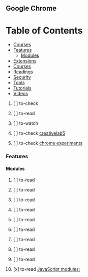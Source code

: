 ## Google Chrome

# Table of Contents
<!-- MarkdownTOC depth=4 -->
  - [Courses](#courses)
  - [Features](#features)
    - [Modules](#modules)
  - [Extensions](#Extensions)
  - [Courses](#courses)
  - [Readings](#readings)
  - [Security](#security)
  - [Tools](#tools)
  - [Tutorials](#tutorials)
  - [Videos](#videos)
<!-- /MarkdownTOC -->

  1. [ ] to-check []()
  1. [ ] to-read []()
  1. [ ] to-watch []()

  1. [ ] to-check [creativelab5](https://www.creativelab5.com/)
  1. [ ] to-check [chrome experiments](https://www.chromeexperiments.com/)

### Features

#### Modules

  1. [ ] to-read []()
  1. [ ] to-read []()
  1. [ ] to-read []()
  1. [ ] to-read []()
  1. [ ] to-read []()
  1. [ ] to-read []()
  1. [ ] to-read []()
  1. [ ] to-read []()
  1. [ ] to-read []()

  1. [x] to-read [JavaScript modules: <script type=module>](https://www.chromestatus.com/feature/5365692190687232)
  1. [ ] to-read [Adding JavaScript modules to the web platform](https://blog.whatwg.org/js-modules)
  1. [ ] to-read [tc39.github.io/ecma262/#sec-modules](https://tc39.github.io/ecma262/#sec-modules)
  1. [ ] to-read [ECMAScript modules in browsers](https://jakearchibald.com/2017/es-modules-in-browsers/)
  1. [ ] to-read [ES6 Modules in Depth](https://ponyfoo.com/articles/es6-modules-in-depth)

### Extensions

  1. [ ] to-check []()
  1. [ ] to-check [github.com/schmich/marinara](https://github.com/schmich/marinara) Pomodoro time management assistant for Chrome
  1. [ ] to-check [Session Buddy](https://sessionbuddy.com/)

  1. [ ] to-read [Crafting Chrome extension with Yeoman and you (Buddy) 🐙](https://codeburst.io/crafting-chrome-extension-with-yeoman-and-you-buddy-62e443373d83)

  1. [ ] to-read [Web Maker — How I built a fast, offline front-end playground](https://medium.freecodecamp.org/web-maker-how-i-built-a-fast-offline-front-end-playground-9fe3629bc86f)
  1. [ ] to-read [Web Maker](https://webmakerapp.com/)
  1. [ ] to-check [chinchang/web-maker](https://github.com/chinchang/web-maker/)

  1. [ ] to-check [15 chrome extensions for developers](https://codeburst.io/15-chrome-extensions-for-developers-1c35444a4d61)

  1. [ ] to-read [Using PixiJS to generate or animate a Chrome Extension icon](https://dev.to/k_ivanow/using-pixijs-to-generate-or-animate-a-chrome-extension-icon)

  1. [ ] to-check [Weather](https://weatherextension.com/)

### Readings

  1. [ ] to-read []()
  1. [ ] to-read []()
  1. [ ] to-read []()
  1. [ ] to-read [WeatherTab, a New Tab extension for Chrome](https://dev.to/peiche/weathertab-a-new-tab-extension-for-chrome)

### Tools

  1. [ ] to-read []()
  1. [ ] to-read []()
  1. [ ] to-read [How to View and Edit CSS in Chrome Developer Tools](https://codeburst.io/how-to-view-and-edit-css-in-chrome-developer-tools-ca458a740a06)
  1. [ ] to-read [Increase your web development skill-set: 150 animated tips on Chrome DevTools](https://medium.com/dev-channel/increase-your-web-development-skill-set-150-animated-tips-on-chrome-devtools-4a30155e6b8e)

  1. [ ] to-read [Updated Chrome Debugging Tools Worth Mentioning](https://dev.to/rionmonster/updated-chrome-debugging-tools-worth-mentioning)
  1. [ ] to-read [Comandos úteis do Chrome DevTools](https://willianjusten.com.br/comandos-uteis-do-chrome-devtools/)

### Videos

  1. [x] to-watch | youtube [Chrome 61 - What's New in DevTools](https://www.youtube.com/watch?v=Lscb4SL58X4)
  1. [x] to-watch | youtube [Chrome 61: JavaScript Modules, WebUSB, WebShare and more](https://www.youtube.com/watch?v=2vJm1Gfn0ng)
